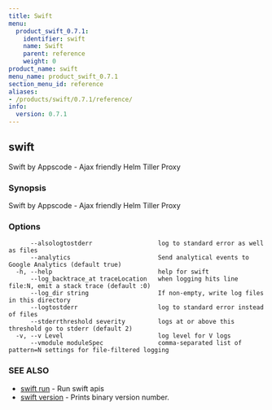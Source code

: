 ```yaml
---
title: Swift
menu:
  product_swift_0.7.1:
    identifier: swift
    name: Swift
    parent: reference
    weight: 0
product_name: swift
menu_name: product_swift_0.7.1
section_menu_id: reference
aliases:
- /products/swift/0.7.1/reference/
info:
  version: 0.7.1
---
```


## swift

Swift by Appscode - Ajax friendly Helm Tiller Proxy

### Synopsis

Swift by Appscode - Ajax friendly Helm Tiller Proxy

### Options

```
      --alsologtostderr                  log to standard error as well as files
      --analytics                        Send analytical events to Google Analytics (default true)
  -h, --help                             help for swift
      --log_backtrace_at traceLocation   when logging hits line file:N, emit a stack trace (default :0)
      --log_dir string                   If non-empty, write log files in this directory
      --logtostderr                      log to standard error instead of files
      --stderrthreshold severity         logs at or above this threshold go to stderr (default 2)
  -v, --v Level                          log level for V logs
      --vmodule moduleSpec               comma-separated list of pattern=N settings for file-filtered logging
```

### SEE ALSO

* [swift run](/products/swift/0.7.1/reference/swift_run)	 - Run swift apis
* [swift version](/products/swift/0.7.1/reference/swift_version)	 - Prints binary version number.

